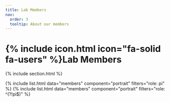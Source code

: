 ```yaml
---
title: Lab Members
nav:
  order: 3
  tooltip: About our members
---
```


# {% include icon.html icon="fa-solid fa-users" %}Lab Members



{% include section.html %}

{% include list.html data="members" component="portrait" filters="role: pi" %}
{% include list.html data="members" component="portrait" filters="role: ^(?!pi$)" %}



